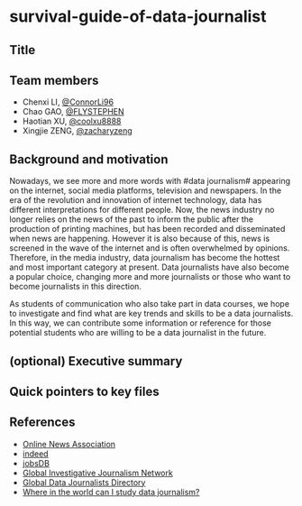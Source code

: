 # survival-guide-of-data-journalist
  
## Title


## Team members
- Chenxi LI, [@ConnorLi96](https://github.com/ConnorLi96)
- Chao GAO, [@FLYSTEPHEN](https://github.com/FLYSTEPHEN)
- Haotian XU, [@coolxu8888](https://github.com/coolxu8888)
- Xingjie ZENG, [@zacharyzeng](https://github.com/zacharyzeng)
## Background and motivation
Nowadays, we see more and more words with #data journalism# appearing on the internet, social media platforms, television and newspapers. In the era of the revolution and innovation of internet technology, data has different interpretations for different people. Now, the news industry no longer relies on the news of the past to inform the public after the production of printing machines, but has been recorded and disseminated when news are happening. However it is also because of this, news is screened in the wave of the internet and is often overwhelmed by opinions. Therefore, in the media industry, data journalism has become the hottest and most important category at present. Data journalists have also become a popular choice, changing more and more journalists or those who want to become journalists in this direction.
  
As students of communication who also take part in data courses, we hope to investigate and find what are key trends and skills to be a data journalists. In this way, we can contribute some information or reference for those potential students who are willing to be a data journalist in the future.
  
## (optional) Executive summary


## Quick pointers to key files

## References
- [Online News Association](https://careers.journalists.org/jobs/?keywords=data+OR+journalist&page=1)
- [indeed](https://www.indeed.com/jobs?q=Data+Journalist+Internship&start=10)
- [jobsDB](https://hk.jobsdb.com/hk/search-jobs/data-journalist/1)
- [Global Investigative Journalism Network](https://cn.gijn.org/2018/08/24/%E6%95%B0%E6%8D%AE%E6%96%B0%E9%97%BB%E6%95%99%E8%82%B2%E5%93%AA%E5%AE%B6%E5%BC%BA%EF%BC%9F-%E6%95%B0%E6%8D%AE%E6%96%B0%E9%97%BB%E7%B2%BE%E9%80%89/)
- [Global Data Journalists Directory](http://jplusplus.github.io/global-directory/)
- [Where in the world can I study data journalism?](https://medium.com/ucd-ischool/where-in-the-world-can-i-study-data-journalism-44c006e55ea5)
